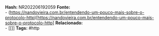 **Hash:** NR202206192059
**Fonte:**  
	- (https://nandovieira.com.br/entendendo-um-pouco-mais-sobre-o-protocolo-http)[https://nandovieira.com.br/entendendo-um-pouco-mais-sobre-o-protocolo-http]
**Relacionado:**  
	- [[]]
**Tags:**  #http
